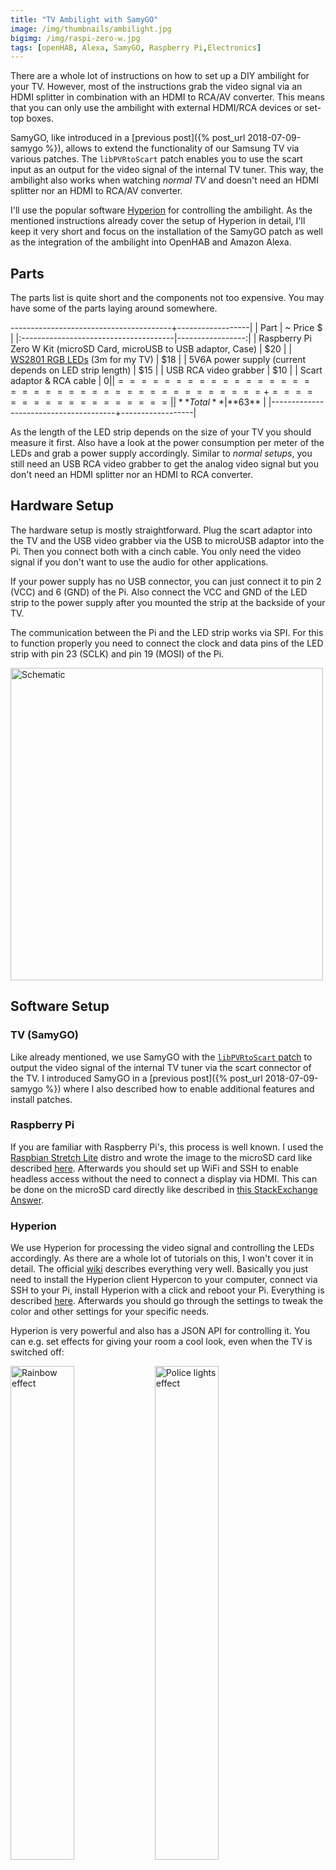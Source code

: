 ```yaml
---
title: "TV Ambilight with SamyGO"
image: /img/thumbnails/ambilight.jpg
bigimg: /img/raspi-zero-w.jpg
tags: [openHAB, Alexa, SamyGO, Raspberry Pi,Electronics]
---
```


There are a whole lot of instructions on how to set up a DIY ambilight for your TV. However, most of the instructions grab the video signal via an HDMI splitter in combination with an HDMI to RCA/AV converter. This means that you can only use the ambilight with external HDMI/RCA devices or set-top boxes.

SamyGO, like introduced in a [previous post]({% post_url 2018-07-09-samygo %}), allows to extend the functionality of our Samsung TV via various patches. The `libPVRtoScart` patch enables you to use the scart input as an output for the video signal of the internal TV tuner. This way, the ambilight also works when watching *normal TV* and doesn't need an HDMI splitter nor an HDMI to RCA/AV converter. 

I'll use the popular software [Hyperion](https://hyperion-project.org/) for controlling the ambilight. As the mentioned instructions already cover the setup of Hyperion in detail, I'll keep it very short and focus on the installation of the SamyGO patch as well as the integration of the ambilight into OpenHAB and Amazon Alexa.

## Parts

The parts list is quite short and the components not too expensive. You may have some of the parts laying around somewhere.

----------------------------------------+------------------|
| Part                                  |        ~ Price $ |
|:--------------------------------------|-----------------:|
| Raspberry Pi Zero W Kit (microSD Card, microUSB to USB adaptor, Case)                                   |              $20 |
| [WS2801 RGB LEDs](https://aliexpress.com/item//32844239046.html) (3m for my TV)                         |              $18 |
| 5V6A power supply (current depends on LED strip length) |   $15 |
| USB RCA video grabber                 |              $10 |
| Scart adaptor & RCA cable             |               $0 |
|=======================================+==================|
| **Total**                             |          **$63** |
|---------------------------------------+------------------|

As the length of the LED strip depends on the size of your TV you should measure it first. Also have a look at the power consumption per meter of the LEDs and grab a power supply accordingly. Similar to *normal setups*, you still need an USB RCA video grabber to get the analog video signal but you don't need an HDMI splitter nor an HDMI to RCA converter.

## Hardware Setup

The hardware setup is mostly straightforward. Plug the scart adaptor into the TV and the USB video grabber via the USB to microUSB adaptor into the Pi. Then you connect both with a cinch cable. You only need the video signal if you don't want to use the audio for other applications. 

If your power supply has no USB connector, you can just connect it to pin 2 (VCC) and 6 (GND) of the Pi. Also connect the VCC and GND of the LED strip to the power supply after you mounted the strip at the backside of your TV.

The communication between the Pi and the LED strip works via SPI. For this to function properly you need to connect the clock and data pins of the LED strip with pin 23 (SCLK) and pin 19 (MOSI) of the Pi. 

<div class="center" markdown="1">
<img class="lazy" alt="Schematic" data-src="/assets/posts/samygo-ambilight/schematic.png" height="500px" />
</div>

## Software Setup

### TV (SamyGO)

Like already mentioned, we use SamyGO with the [`libPVRtoScart` patch](https://forum.samygo.tv/viewtopic.php?t=10194&start=30#p102141) to output the video signal of the internal TV tuner via the scart connector of the TV. I introduced SamyGO in a [previous post]({% post_url 2018-07-09-samygo %}) where I also described how to enable additional features and install patches.

### Raspberry Pi

If you are familiar with Raspberry Pi's, this process is well known. I used the [Raspbian Stretch Lite](https://www.raspberrypi.org/downloads/raspbian/) distro and wrote the image to the microSD card like described [here](https://www.raspberrypi.org/documentation/installation/installing-images/README.md). Afterwards you should set up WiFi and SSH to enable headless access without the need to connect a display via HDMI. This can be done on the microSD card directly like described in [this StackExchange Answer](https://raspberrypi.stackexchange.com/a/57023).

### Hyperion

We use Hyperion for processing the video signal and controlling the LEDs accordingly. As there are a whole lot of tutorials on this, I won't cover it in detail. The official [wiki](https://hyperion-project.org/wiki/Main) describes everything very well. Basically you just need to install the Hyperion client Hypercon to your computer, connect via SSH to your Pi, install Hyperion with a click and reboot your Pi. Everything is described [here](https://hyperion-project.org/wiki/Installation-on-all-systems). Afterwards you should go through the settings to tweak the color and other settings for your specific needs.

Hyperion is very powerful and also has a JSON API for controlling it. You can e.g. set effects for giving your room a cool look, even when the TV is switched off:

<div class="center" markdown="1">
<img class="lazy" alt="Rainbow effect" data-src="/assets/posts/samygo-ambilight/effect-rainbow.webp" width="45%" />
<img class="lazy" alt="Police lights effect" data-src="/assets/posts/samygo-ambilight/effect-police.webp" width="45%" />
</div>

The API can also be used by OpenHAB via the Hyperion Binding. This way you can integrate your ambilight into your smart home solution.

## Integration into OpenHAB

The [Hyperion Binding](https://docs.openhab.org/addons/bindings/hyperion/readme.html) makes it pretty easy to add a Hyperion server to OpenHAB. You first need to define a new thing and set the hostname and port:

```
Thing hyperion:serverV1:markus [ host="10.2.2.3", port=19444, priority=50, poll_frequency=15]
```

Afterwards you can control settings like brightness, color and effects of the Hyperion server via the corresponding item definitions:

```
Dimmer hyperion_OG_markus_brightness   "TV LEDs [%s]" ["Lighting"]  { channel="hyperion:serverV1:markus:brightness"}
String hyperion_OG_markus_effect       "Effekt [%s]"                { channel="hyperion:serverV1:markus:effect"}
Color hyperion_OG_markus_color         "TV Farbe"     ["Lighting"]  { channel="hyperion:serverV1:markus:color"}
```

Next to the rather fast effects in the animations above, there are also more slow effects like `Blue mood blobs`. Those effects as well as the color and brightness of the ambilight can be set easily via the OpenHAB UI:

<div class="center" markdown="1">
<img class="lazy" alt="Screenshot OpenHAB" data-src="/assets/posts/samygo-ambilight/screen-openhab.png" height="500px" />
</div>

### Alexa Integration

OpenHAB works together with Alexa through the [Alexa OpenHAB skill](https://www.amazon.com/dp/B01MTY7Z5L). The setup of the skill is described in the OpenHAB docs [here](https://docs.openhab.org/addons/ios/alexa-skill/readme.html).

After the setup of the skill, you can add `["Lighting"]` to the dimmer and color item of the ambilight. This enables the discovery of the items for the skill and therefore the Alexa app. After searching and adding these new items in the Alexa app, they're controllable via Amazon Echo devices.

<div class="center" markdown="1">
<img class="lazy" alt="Screenshot Alexa LEDs" data-src="/assets/posts/samygo-ambilight/screen-alexa.png" height="500px" />
</div>

## Result

Even though a DIY ambilight is nothing new and was already built by many people, the usage of a SamyGO patch for getting the video signal makes the setup even more fun and removes the limitation on external HDMI/RCA devices and the need of additional components. 

A next step would be to process the video signal of the internal TV tuner on the TV itself and stream it to the Pi. This way, no USB video grabber would be needed.

In the future, I'll also extend the setup to allow switching the video input between the internal TV tuner and other external HDMI devices. An OpenHAB rule could be used to automatically switch the signal input based on the state of the TV source which is reported by the OpenHAB Samsung TV binding.